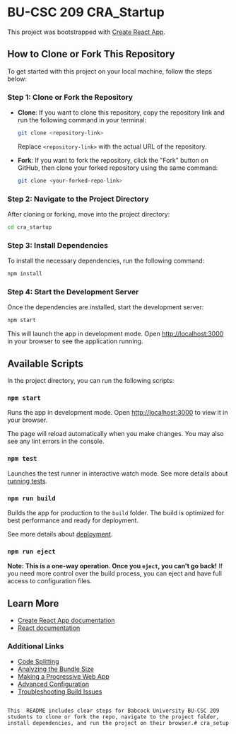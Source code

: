

# BU-CSC 209 CRA_Startup

This project was bootstrapped with [Create React App](https://github.com/facebook/create-react-app).

## How to Clone or Fork This Repository

To get started with this project on your local machine, follow the steps below:

### Step 1: Clone or Fork the Repository
- **Clone**: If you want to clone this repository, copy the repository link and run the following command in your terminal:

  ```bash
  git clone <repository-link>
  ```

  Replace `<repository-link>` with the actual URL of the repository.

- **Fork**: If you want to fork the repository, click the "Fork" button on GitHub, then clone your forked repository using the same command:

  ```bash
  git clone <your-forked-repo-link>
  ```

### Step 2: Navigate to the Project Directory
After cloning or forking, move into the project directory:

```bash
cd cra_startup
```

### Step 3: Install Dependencies
To install the necessary dependencies, run the following command:

```bash
npm install
```

### Step 4: Start the Development Server
Once the dependencies are installed, start the development server:

```bash
npm start
```

This will launch the app in development mode. Open [http://localhost:3000](http://localhost:3000) in your browser to see the application running.

## Available Scripts

In the project directory, you can run the following scripts:

### `npm start`

Runs the app in development mode. Open [http://localhost:3000](http://localhost:3000) to view it in your browser.

The page will reload automatically when you make changes. You may also see any lint errors in the console.

### `npm test`

Launches the test runner in interactive watch mode. See more details about [running tests](https://facebook.github.io/create-react-app/docs/running-tests).

### `npm run build`

Builds the app for production to the `build` folder. The build is optimized for best performance and ready for deployment.

See more details about [deployment](https://facebook.github.io/create-react-app/docs/deployment).

### `npm run eject`

**Note: This is a one-way operation. Once you `eject`, you can't go back!** If you need more control over the build process, you can eject and have full access to configuration files. 

## Learn More

- [Create React App documentation](https://facebook.github.io/create-react-app/docs/getting-started)
- [React documentation](https://reactjs.org/)

### Additional Links

- [Code Splitting](https://facebook.github.io/create-react-app/docs/code-splitting)
- [Analyzing the Bundle Size](https://facebook.github.io/create-react-app/docs/analyzing-the-bundle-size)
- [Making a Progressive Web App](https://facebook.github.io/create-react-app/docs/making-a-progressive-web-app)
- [Advanced Configuration](https://facebook.github.io/create-react-app/docs/advanced-configuration)
- [Troubleshooting Build Issues](https://facebook.github.io/create-react-app/docs/troubleshooting#npm-run-build-fails-to-minify)
```

This  README includes clear steps for Babcock University BU-CSC 209 students to clone or fork the repo, navigate to the project folder, install dependencies, and run the project on their browser.# cra_setup
